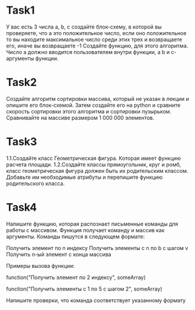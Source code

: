 # Task1
У вас есть 3 числа a, b, c создайте блок-схему, в которой вы проверяете, что a это положительное число, если оно положительное то вы находите максимальное число среди этих трех и возвращаете его, иначе вы возвращаете -1 Создайте функцию, для этого алгоритма. Число a должно вводится пользователем внутри функции, а b и c- аргументы функции.

# Task2
Создайте алгоритм сортировки массива, который не указан в лекции и опишите его блок-схемой. Затем создайте его на python и сравните скорость сортировки этого алгоритма и сортировки пузырьком. 
Сравнивайте на массиве размером 1 000 000 элементов.

# Task3
1.1.Создайте класс Геометрическая фигура. Которая имеет функцию расчета площади.
1.2.Создайте классы прямоугольник, круг и ромб, класс геометрическая фигура должен быть их родительским классом. Добавьте им необходимые атрибуты и перепишите функцию родительского класса.

# Task4
Напишите функцию, которая распознает письменные команды для работы с массивом. Функция получает команду и массив как аргументы. Команды пишутся в следующем формате:

Получить элемент по n индексу
Получить элементы с n по b с шагом v
Получить n-ый элемент с конца массива

Примеры вызова функции:

function("Получить элемент по 2 индексу", someArray)

function("Получить элементы с 1 по 5 с шагом 2", someArray)

Напишите проверки, что команда соответствует указанному формату
